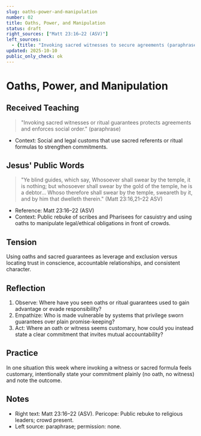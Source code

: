 ```yaml
---
slug: oaths-power-and-manipulation
number: 02
title: Oaths, Power, and Manipulation
status: draft
right_sources: ["Matt 23:16–22 (ASV)"]
left_sources:
  - {title: "Invoking sacred witnesses to secure agreements (paraphrase)", type: paraphrase, permission: none}
updated: 2025-10-10
public_only_check: ok
---
```


# Oaths, Power, and Manipulation

## Received Teaching
> "Invoking sacred witnesses or ritual guarantees protects agreements and enforces social order." (paraphrase)
- Context: Social and legal customs that use sacred referents or ritual formulas to strengthen commitments.

## Jesus' Public Words
> "Ye blind guides, which say, Whosoever shall swear by the temple, it is nothing; but whosoever shall swear by the gold of the temple, he is a debtor... Whoso therefore shall swear by the temple, sweareth by it, and by him that dwelleth therein." (Matt 23:16,21–22 ASV)
- Reference: Matt 23:16–22 (ASV)
- Context: Public rebuke of scribes and Pharisees for casuistry and using oaths to manipulate legal/ethical obligations in front of crowds.

## Tension
Using oaths and sacred guarantees as leverage and exclusion versus locating trust in conscience, accountable relationships, and consistent character.

## Reflection
1. Observe: Where have you seen oaths or ritual guarantees used to gain advantage or evade responsibility?
2. Empathize: Who is made vulnerable by systems that privilege sworn guarantees over plain promise-keeping?
3. Act: Where an oath or witness seems customary, how could you instead state a clear commitment that invites mutual accountability?

## Practice
In one situation this week where invoking a witness or sacred formula feels customary, intentionally state your commitment plainly (no oath, no witness) and note the outcome.

## Notes
- Right text: Matt 23:16–22 (ASV). Pericope: Public rebuke to religious leaders; crowd present.
- Left source: paraphrase; permission: none.
